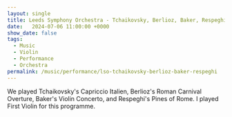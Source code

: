 ```yaml
---
layout: single
title: Leeds Symphony Orchestra - Tchaikovsky, Berlioz, Baker, Respeghi
date:   2024-07-06 11:00:00 +0000
show_date: false
tags: 
  - Music
  - Violin
  - Performance
  - Orchestra
permalink: /music/performance/lso-tchaikovsky-berlioz-baker-respeghi
---
```


We played Tchaikovsky's Capriccio Italien, Berlioz's Roman Carnival Overture, Baker's Violin Concerto, and Respeghi's Pines of Rome. I played First Violin for this programme.